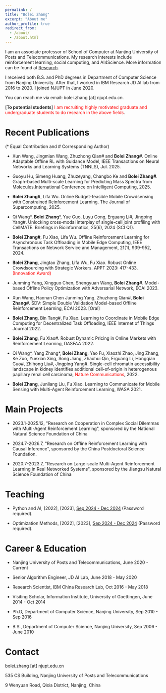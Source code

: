 ```yaml
---
permalink: /
title: "Bolei Zhang"
excerpt: "About me"
author_profile: true
redirect_from: 
  - /about/
  - /about.html
---
```


I am an associate professor of School of Computer at Nanjing University of Posts and Telecommunications. My research interests include reinforcement learning, social computing, and AI4Science. More information can be found at [Research](https://bolei-zhang.github.io/research/).

I received both B.S. and PhD degrees in Department of Computer Science from Nanjing University. After that, I worked in IBM Research JD AI lab from 2016 to 2020. I joined NJUPT in June 2020.

You can reach me via email: bolei.zhang [at] njupt.edu.cn.

[**To potential students**] <font color=red>I am recruiting highly motivated graduate and undergraduate students to do research in the above fields</font>.

Recent Publications
=======
<font size=small>(* Equal Contribution and # Corresponding Author)</font>

* Xun Wang, Jingmian Wang, Zhuzhong Qian# and **Bolei Zhang#**. Online Adaptable Offline RL with Guidance Model, IEEE Transactions on Neural Networks and Learning Systems (TNNLS), Jul. 2025.

* Guoyu Hu,  Simeng Huang, Zhuzeyang, Changbo Ke and **Bolei Zhang#**. Graph-based Multi-scale Learning for Predicting Mass Spectra from Molecules.International Conference on Intelligent Computing, 2025. 

* **Bolei Zhang#**, Lifa Wu. Online Budget-feasible Mobile Crowdsensing with Constrained Reinforcement Learning. The Journal of Supercomputing, 2025.

* Qi Wang\*, **Bolei Zhang**\*, Yue Guo, Luyu Gong, Erguang Li#, Jingping Yang#. Unlocking cross-modal interplay of single-cell joint profiling with CellMATE. Briefings in Bioinformatics, 25(6), 2024 (SCI Q1).

* **Bolei Zhang#**, Fu Xiao, Lifa Wu. Offline Reinforcement Learning for Asynchronous Task Offloading in Mobile Edge Computing, IEEE Transactions on Network Service and Management, 21(1), 939-952, 2024.

* **Bolei Zhang**, Jingtao Zhang, Lifa Wu, Fu Xiao. Robust Online Crowdsourcing with Strategic Workers. APPT 2023: 417-433. <font color=red>(Innovation Award)</font>

* Junming Yang, Xingguo Chen, Shengyuan Wang, **Bolei Zhang#**. Model-based Offline Policy Optimization with Adversarial Network, ECAI  2023.

* Xun Wang, Haonan Chen Junming Yang, Zhuzhong Qian#, **Bolei Zhang#**. SDV: Simple Double Validation Model-based Offline Reinforcement Learning, ECAI 2023. [Oral]

* **Bolei Zhang**, Bin Tang#, Fu Xiao. Learning to Coordinate in Mobile Edge Computing for Decentralized Task Offloading, IEEE Internet of Things Journal 2022.

* **Bolei Zhang**, Fu Xiao#. Robust Dynamic Pricing in Online Markets with Reinforcement Learning, DASFAA 2022.

* Qi Wang\*, Yang Zhang\*, **Bolei Zhang**, Yao Fu, Xiaozhi Zhao, Jing Zhang, Ke Zuo, Yuexian Xing,
Song Jiang, Zhaohui Qin, Erguang Li, Hongqian Guo#, Zhihong Liu#, Jingping Yang#. Single-cell chromatin accessibility landscape in kidney identifies additional cell-of-origin in heterogenous papillary renal cell carcinoma, <font color=red>Nature Communications</font>, 2022.

* **Bolei Zhang**, Junliang Liu, Fu Xiao. Learning to Communicate for Mobile Sensing with Multi-Agent Reinforcement Learning, WASA 2021.


Main Projects
===
- 2023.1-2025.12, "Research on Cooperation in Complex Social Dilemmas with Multi-Agent Reinforcement Learning", sponsored by the National Natural Science Foundation of China

- 2024.7-2026.7, "Research on Offline Reinforcement Learning with Causal Inference", sponsored by the China Postdoctoral Science Foundation.

- 2020.7-2023.7, "Research on Large-scale Multi-Agent Reinforcement Learning in Real Networked Systems", sponsored by the Jiangsu Natural Science Foundation of China


Teaching
========
<!--Advanced Programming Language, [Sep 2021 - Dec 2021](https://http://10.164.32.11:8000/course/index.html) (Only in campus)-->
* Python and AI, [2022], [2023], [Sep 2024 - Dec 2024](https://bolei-zhang.github.io/course/python-ai.html) (Password required). 

* Optimization Methods, [2022], [2023], [Sep 2024 - Dec 2024](https://bolei-zhang.github.io/course/opt.html) (Password required).



Career & Education
========
- Nanjing University of Posts and Telecommunications, June 2020 - Current

- Senior Algorithm Engineer, JD AI Lab, June 2018 - May 2020

- Research Scientist, IBM China Research Lab, Oct 2016 - May 2018

- Visiting Scholar, Information Institute, University of Goettingen, June 2014 - Oct 2014

- Ph.D, Department of Computer Science, Nanjing University, Sep 2010 - Sep 2016

- B.S., Department of Computer Science, Nanjing University, Sep 2006 - June 2010


Contact
=======
bolei.zhang [at] njupt.edu.cn

535 CS Building, Nanjing University of Posts and Telecommunications

9 Wenyuan Road, Qixia District, Nanjing, China
